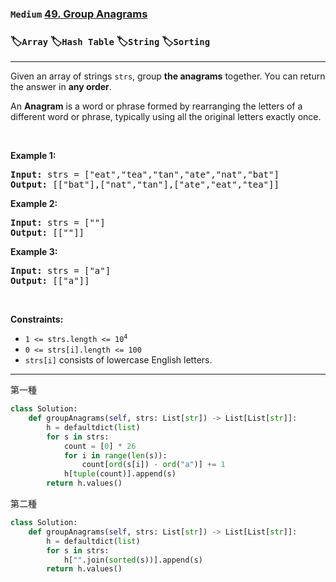### `Medium` [49. Group Anagrams](https://leetcode.com/problems/group-anagrams)
### :label:`Array` :label:`Hash Table` :label:`String` :label:`Sorting` 
---
<p>Given an array of strings <code>strs</code>, group <strong>the anagrams</strong> together. You can return the answer in <strong>any order</strong>.</p>

<p>An <strong>Anagram</strong> is a word or phrase formed by rearranging the letters of a different word or phrase, typically using all the original letters exactly once.</p>

<p>&nbsp;</p>
<p><strong class="example">Example 1:</strong></p>
<pre><strong>Input:</strong> strs = ["eat","tea","tan","ate","nat","bat"]
<strong>Output:</strong> [["bat"],["nat","tan"],["ate","eat","tea"]]
</pre><p><strong class="example">Example 2:</strong></p>
<pre><strong>Input:</strong> strs = [""]
<strong>Output:</strong> [[""]]
</pre><p><strong class="example">Example 3:</strong></p>
<pre><strong>Input:</strong> strs = ["a"]
<strong>Output:</strong> [["a"]]
</pre>
<p>&nbsp;</p>
<p><strong>Constraints:</strong></p>

<ul>
	<li><code>1 &lt;= strs.length &lt;= 10<sup>4</sup></code></li>
	<li><code>0 &lt;= strs[i].length &lt;= 100</code></li>
	<li><code>strs[i]</code> consists of lowercase English letters.</li>
</ul>

---
第一種
```python
class Solution:
    def groupAnagrams(self, strs: List[str]) -> List[List[str]]:
        h = defaultdict(list)
        for s in strs:
            count = [0] * 26
            for i in range(len(s)):
                count[ord(s[i]) - ord("a")] += 1
            h[tuple(count)].append(s)
        return h.values()
```
第二種
```python
class Solution:
    def groupAnagrams(self, strs: List[str]) -> List[List[str]]:
        h = defaultdict(list)
        for s in strs:
            h["".join(sorted(s))].append(s)
        return h.values()
```